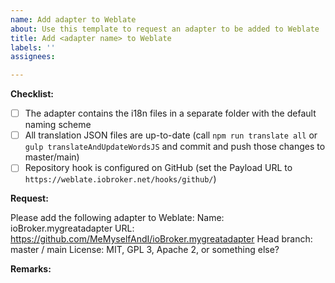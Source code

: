 ```yaml
---
name: Add adapter to Weblate
about: Use this template to request an adapter to be added to Weblate
title: Add <adapter name> to Weblate
labels: ''
assignees: 

---
```


**Checklist:**

-   [ ] The adapter contains the i18n files in a separate folder with the default naming scheme
-   [ ] All translation JSON files are up-to-date (call `npm run translate all` or `gulp translateAndUpdateWordsJS` and commit and push those changes to master/main)
-   [ ] Repository hook is configured on GitHub (set the Payload URL to `https://weblate.iobroker.net/hooks/github/`)

**Request:**

Please add the following adapter to Weblate:
Name: ioBroker.mygreatadapter
URL: https://github.com/MeMyselfAndI/ioBroker.mygreatadapter
Head branch: master / main
License: MIT, GPL 3, Apache 2, or something else?

**Remarks:**
<!-- add your remarks here -->
